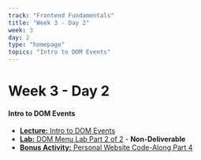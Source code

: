 ```yaml
---
track: "Frontend Fundamentals"
title: "Week 3 - Day 2"
week: 3
day: 2
type: "homepage"
topics: "Intro to DOM Events"
---
```



# Week 3 - Day 2

#### Intro to DOM Events
- [**Lecture:** Intro to DOM Events](/frontend-fundamentals/week-3/day-2/lecture-materials/intro-to-dom-events/)
- [**Lab:** DOM Menu Lab Part 2 of 2](/frontend-fundamentals/week-3/day-2/labs/dom-menu-lab-part-2/) - **Non-Deliverable**
- [**Bonus Activity:** Personal Website Code-Along Part 4](https://youtu.be/_WMrAxCaBec)
